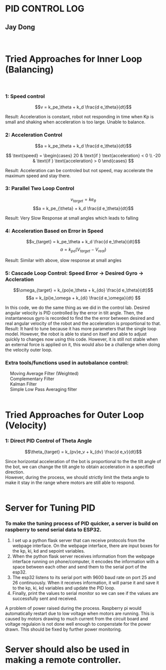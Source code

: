 #  PID CONTROL LOG
## Jay Dong
<br>

# Tried Approaches for Inner Loop (Balancing)
<br>

### 1: Speed control

$$v = k_pe_\theta + k_d \frac{d e_\theta}{dt}$$

Result: Acceleration is constant, robot not responding in time when Kp is small and shaking when acceleration is too large. Unable to balance. 

### 2: Acceleration Control

$$a = k_pe_\theta + k_d \frac{d e_\theta}{dt}$$

$$
\text{speed} = 
\begin{cases} 
20 & \text{if } \text{acceleration} < 0 \\
-20 & \text{if } \text{acceleration} > 0
\end{cases}
$$

Result: Acceleration can be controled but not speed, may accelerate the maximum speed and stay there.

### 3: Parallel Two Loop Control

$$v_{target} = ke_\theta$$
$$a = k_pe_{\theta} + k_d \frac{d e_\theta}{dt}$$

Result: Very Slow Response at small angles which leads to falling

### 4: Acceleration Based on Error in Speed

$$v_{target} = k_pe_\theta + k_d \frac{d e_\theta}{dt}$$
$$a = k_{pa}(V_{target} - V_{real}) $$

Result: Similar with above, slow response at small angles

### 5: Cascade Loop Control:  Speed Error &rarr; Desired Gyro &rarr; Accleration

$$\omega_{target} = k_{po}e_\theta + k_{do} \frac{d e_\theta}{dt}$$
$$a = k_{pi}e_\omega + k_{di} \frac{d e_\omega}{dt} $$

In this code, we do the same thing as we did in the control lab. Desired angular velocity is PID controlled by the error in tilt angle. Then, the instantaneous gyro is recorded to find the the error between desired and real angular velocity of the robot and the acceleration is proportional to that. <br>
Result: It hard to tune because it has more parameters that the single loop model. However, the robot is able to stand on itself and able to adjust quickly to changes now using this code. However, it is still not stable when an external force is applied on it, this would also be a challenge when doing the velocity outer loop. 

### Extra tools/functions used in autobalance control:
&nbsp;&nbsp;&nbsp;&nbsp;Moving Average Filter (Weighted)  
&nbsp;&nbsp;&nbsp;&nbsp;Complementary Filter  
&nbsp;&nbsp;&nbsp;&nbsp;Kalman Filter  
&nbsp;&nbsp;&nbsp;&nbsp;Simple Low Pass Averaging filter  
<br>


# Tried Approaches for Outer Loop (Velocity)

### 1: Direct PID Control of Theta Angle

$$\theta_{target} = k_{pv}e_v + k_{dv} \frac{d e_v}{dt}$$

Since horizontal acceleration of the bot is proportional to the the tilt angle of the bot, we can change the tilt angle to obtain acceleration in a specified direction.  
However, during the process, we should strictly limit the theta angle to make it stay in the range where motors are still able to respond. 
<br><br>

# Server for Tuning PID
### To make the tuning process of PID quicker, a server is build on raspberry to send serial data to ESP32. 
1. I set up a python flask server that can receive protocols from the webpage interface. On the webpage interface, there are input boxes for the kp, ki, kd and sepoint variables. 
2. When the python flask server receives information from the webpage interface running on phone/computer, it encodes the information with a space between each other and send them to the serial port of the esp32. 
3. The esp32 listens to its serial port with 9600 baud rate on port 25 and 26 continuously. When it receives information, it will parse it and save it to the kp, ki, kd variables and update the PID loop.
4. Finally, print the values to serial monitor so we can see if the values are successfully sent and received. 

A problem of power raised during the process. Raspberry pi would automatically restart due to low voltage when motors are running. This is caused by motors drawing to much current from the circuit board and voltage regulaion is not done well enough to conpenstate for the power drawn. This should be fixed by further power monitoring. 

# Server should also be used in making a remote controller.








